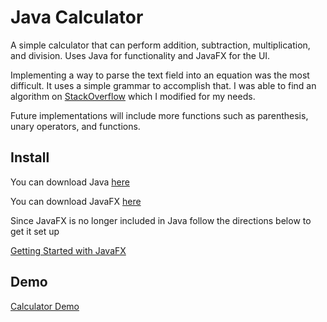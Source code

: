 # Java Calculator

A simple calculator that can perform addition, subtraction, multiplication, 
and division. Uses Java for functionality and JavaFX for the UI.

Implementing a way to parse the text field into an equation was the most difficult. 
It uses a simple grammar to accomplish that. I was able to find an algorithm on 
[StackOverflow](https://stackoverflow.com/questions/3422673/how-to-evaluate-a-math-expression-given-in-string-form) 
which I modified for my needs.

Future implementations will include more functions such as parenthesis, 
unary operators, and functions.

## Install

You can download Java [here](https://www.java.com/)

You can download JavaFX [here](https://gluonhq.com/products/javafx/)

Since JavaFX is no longer included in Java follow the directions below to get it set up

[Getting Started with JavaFX](https://openjfx.io/openjfx-docs/)

## Demo

[Calculator Demo](CalculatorAnimation.gif)